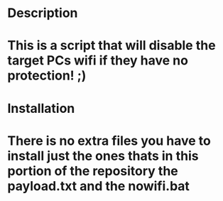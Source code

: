 # Description
# This is a script that will disable the target PCs wifi if they have no protection! ;)
# Installation
# There is no extra files you have to install just the ones thats in this portion of the repository the payload.txt and the nowifi.bat
